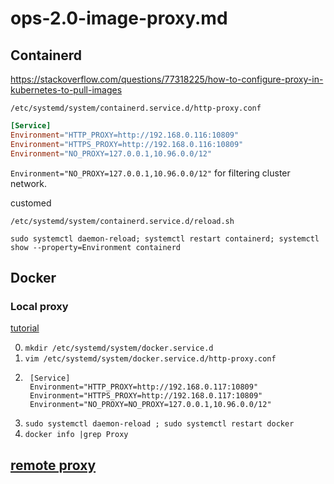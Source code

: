 # ops-2.0-image-proxy.md

## Containerd

<https://stackoverflow.com/questions/77318225/how-to-configure-proxy-in-kubernetes-to-pull-images>

`/etc/systemd/system/containerd.service.d/http-proxy.conf`

```conf
[Service]
Environment="HTTP_PROXY=http://192.168.0.116:10809"
Environment="HTTPS_PROXY=http://192.168.0.116:10809"
Environment="NO_PROXY=127.0.0.1,10.96.0.0/12"
```

`Environment="NO_PROXY=127.0.0.1,10.96.0.0/12"` for filtering cluster network.

customed

`/etc/systemd/system/containerd.service.d/reload.sh`

```shell
sudo systemctl daemon-reload; systemctl restart containerd; systemctl show --property=Environment containerd
```

## Docker

### Local proxy

[tutorial](https://blog.csdn.net/MacwinWin/article/details/131354874)

0. `mkdir /etc/systemd/system/docker.service.d`
1. `vim /etc/systemd/system/docker.service.d/http-proxy.conf`
2. ```
    [Service]
    Environment="HTTP_PROXY=http://192.168.0.117:10809"
    Environment="HTTPS_PROXY=http://192.168.0.117:10809"
    Environment="NO_PROXY=NO_PROXY=127.0.0.1,10.96.0.0/12"
    ```
3. `sudo systemctl daemon-reload ; sudo systemctl restart docker`
4. `docker info |grep Proxy`

## [remote proxy](https://blog.csdn.net/u012206617/article/details/109744243)
